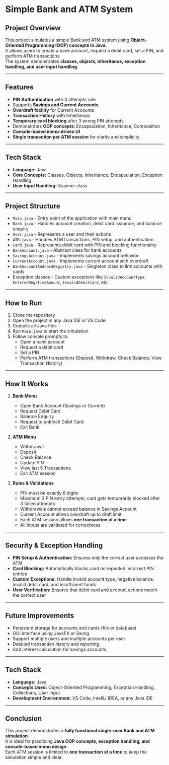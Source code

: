 # Simple Bank and ATM System

## Project Overview
This project simulates a simple Bank and ATM system using **Object-Oriented Programming (OOP) concepts in Java**.  
It allows users to create a bank account, request a debit card, set a PIN, and perform ATM transactions.  
The system demonstrates **classes, objects, inheritance, exception handling, and user input handling**.

---

## Features
- **PIN Authentication** with 3 attempts rule
- Supports **Savings and Current Accounts**
- **Overdraft facility** for Current Accounts
- **Transaction History** with timestamps
- **Temporary card blocking** after 3 wrong PIN attempts
- Demonstrates **OOP concepts**: Encapsulation, Inheritance, Composition
- **Console-based menu-driven UI**
- **Single transaction per ATM session** for clarity and simplicity

---

## Tech Stack
- **Language:** Java
- **Core Concepts:** Classes, Objects, Inheritance, Encapsulation, Exception Handling
- **User Input Handling:** Scanner class

---

## Project Structure
- `Main.java` - Entry point of the application with main menu
- `Bank.java` - Handles account creation, debit card issuance, and balance enquiry
- `User.java` - Represents a user and their actions
- `ATM.java` - Handles ATM transactions, PIN setup, and authentication
- `Card.java` - Represents debit card with PIN and blocking functionality
- `BankAccount.java` - Abstract class for bank accounts
- `SavingsAccount.java` - Implements savings account behavior
- `CurrentAccount.java` - Implements current account with overdraft
- `BankAccountAndCardRegistry.java` - Singleton class to link accounts with cards
- Exception classes - Custom exceptions like `InvalidAccountType`, `EnteredNegativeAmount`, `InvalidDebitCard`, etc.

---

## How to Run
1. Clone the repository
2. Open the project in any Java IDE or VS Code
3. Compile all Java files
4. Run `Main.java` to start the simulation
5. Follow console prompts to:
   - Open a bank account
   - Request a debit card
   - Set a PIN
   - Perform ATM transactions (Deposit, Withdraw, Check Balance, View Transaction History)

---
## How It Works
1. **Bank Menu**
   - Open Bank Account (Savings or Current)
   - Request Debit Card
   - Balance Enquiry
   - Request to unblock Debit Card
   - Exit Bank

2. **ATM Menu**
   - Withdrawal
   - Deposit
   - Check Balance
   - Update PIN
   - View last 5 Transactions
   - Exit ATM session

3. **Rules & Validations**
   - PIN must be exactly 6 digits
   - Maximum 3 PIN entry attempts; card gets temporarily blocked after 3 failed attempts
   - Withdrawals cannot exceed balance in Savings Account
   - Current Account allows overdraft up to draft limit
   - Each ATM session allows **one transaction at a time**
   - All inputs are validated for correctness

---

## Security & Exception Handling
- **PIN Setup & Authentication:** Ensures only the correct user accesses the ATM
- **Card Blocking:** Automatically blocks card on repeated incorrect PIN entries
- **Custom Exceptions:** Handle invalid account type, negative balance, invalid debit card, and insufficient funds
- **User Verification:** Ensures that debit card and account actions match the correct user

---

## Future Improvements
- Persistent storage for accounts and cards (file or database)
- GUI interface using JavaFX or Swing
- Support multiple users and multiple accounts per user
- Detailed transaction history and reporting
- Add interest calculation for savings accounts

---

## Tech Stack
- **Language:** Java
- **Concepts Used:** Object-Oriented Programming, Exception Handling, Collections, User Input
- **Development Environment:** VS Code, IntelliJ IDEA, or any Java IDE

---

## Conclusion
This project demonstrates a **fully functional single-user Bank and ATM simulation**.  
It is ideal for practicing **Java OOP concepts, exception handling, and console-based menu design**.  
Each ATM session is limited to **one transaction at a time** to keep the simulation simple and clear.
